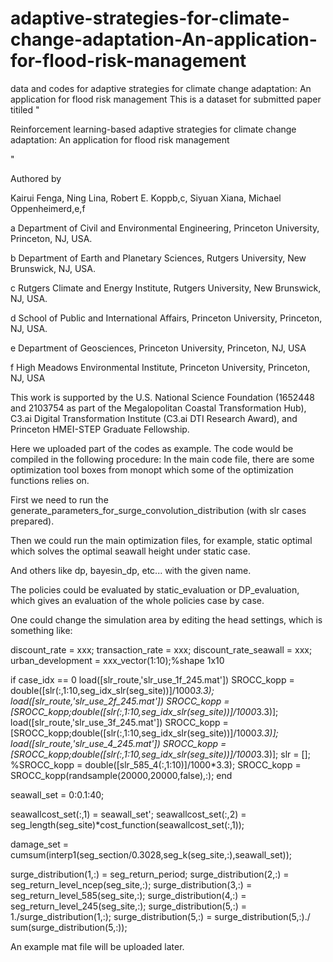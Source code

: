 # adaptive-strategies-for-climate-change-adaptation-An-application-for-flood-risk-management
data and codes for adaptive strategies for climate change adaptation: An application for flood risk management
This is a dataset for submitted paper titiled "

Reinforcement learning-based adaptive strategies for climate change adaptation: An application for flood risk management

"

Authored by 

Kairui Fenga, Ning Lina, Robert E. Koppb,c, Siyuan Xiana, Michael Oppenheimerd,e,f

a Department of Civil and Environmental Engineering, Princeton University, Princeton, NJ, USA.

b Department of Earth and Planetary Sciences, Rutgers University, New Brunswick, NJ, USA.

c Rutgers Climate and Energy Institute, Rutgers University, New Brunswick, NJ, USA.

d School of Public and International Affairs, Princeton University, Princeton, NJ, USA.

e Department of Geosciences, Princeton University, Princeton, NJ, USA

f High Meadows Environmental Institute, Princeton University, Princeton, NJ, USA   



This work is supported by the U.S. National Science Foundation (1652448 and 2103754 as part of the Megalopolitan Coastal Transformation Hub), C3.ai Digital Transformation Institute (C3.ai DTI Research Award), and Princeton HMEI-STEP Graduate Fellowship.



Here we uploaded part of the codes as example.
The code would be compiled in the following procedure:
In the main code file, there are some optimization tool boxes from monopt which some of the optimization functions relies on. 

First we need to run the generate_parameters_for_surge_convolution_distribution (with slr cases prepared). 

Then we could run the main optimization files, for example, static optimal which solves the optimal seawall height under static case. 

And others like dp, bayesin_dp, etc... with the given name. 

The policies could be evaluated by static_evaluation or DP_evaluation, which gives an evaluation of the whole policies case by case. 

One could change the simulation area by editing the head settings, which is something like:

discount_rate = xxx;
transaction_rate = xxx;
discount_rate_seawall = xxx;
urban_development = xxx_vector(1:10);%shape 1x10

if case_idx == 0
load([slr_route,'slr_use_1f_245.mat'])
SROCC_kopp = double([slr(:,1:10,seg_idx_slr(seg_site))]/1000*3.3);
load([slr_route,'slr_use_2f_245.mat'])
SROCC_kopp = [SROCC_kopp;double([slr(:,1:10,seg_idx_slr(seg_site))]/1000*3.3)];
load([slr_route,'slr_use_3f_245.mat'])
SROCC_kopp = [SROCC_kopp;double([slr(:,1:10,seg_idx_slr(seg_site))]/1000*3.3)];
load([slr_route,'slr_use_4_245.mat'])
SROCC_kopp = [SROCC_kopp;double([slr(:,1:10,seg_idx_slr(seg_site))]/1000*3.3)];
slr = [];
%SROCC_kopp = double([slr_585_4(:,1:10)]/1000*3.3);
SROCC_kopp = SROCC_kopp(randsample(20000,20000,false),:);
end

seawall_set = 0:0.1:40;

seawallcost_set(:,1) = seawall_set';
seawallcost_set(:,2) = seg_length(seg_site)*cost_function(seawallcost_set(:,1));

damage_set = cumsum(interp1(seg_section/0.3028,seg_k(seg_site,:),seawall_set));


surge_distribution(1,:) = seg_return_period;
surge_distribution(2,:) = seg_return_level_ncep(seg_site,:);
surge_distribution(3,:) = seg_return_level_585(seg_site,:);
surge_distribution(4,:) = seg_return_level_245(seg_site,:);
surge_distribution(5,:) = 1./surge_distribution(1,:);
surge_distribution(5,:) =  surge_distribution(5,:)./ sum(surge_distribution(5,:));

An example mat file will be uploaded later.






